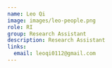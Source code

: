 ```yaml
---
name: Leo Qi
image: images/leo-people.png
role: RI
group: Research Assistant 
description: Research Assistant
links:
  email: leoqi0112@gmail.com
---
```

